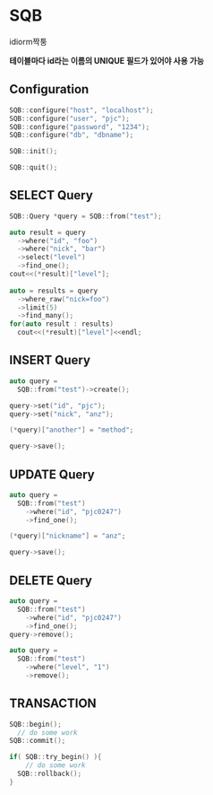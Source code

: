SQB
===

idiorm짝퉁

__테이블마다 id라는 이름의 UNIQUE 필드가 있어야 사용 가능__

Configuration
----
```C++
SQB::configure("host", "localhost");
SQB::configure("user", "pjc");
SQB::configure("password", "1234");
SQB::configure("db", "dbname");

SQB::init();

SQB::quit();
```

SELECT Query
----
```C++
SQB::Query *query = SQB::from("test");

auto result = query
  ->where("id", "foo")
  ->where("nick", "bar")
  ->select("level")
  ->find_one();
cout<<(*result)["level"];
  
auto = results = query
  ->where_raw("nick=foo")
  ->limit(5)
  ->find_many();
for(auto result : results)
  cout<<(*result)["level"]<<endl;
```

INSERT Query
----

```C++
auto query =
  SQB::from("test")->create();

query->set("id", "pjc");
query->set("nick", "anz");

(*query)["another"] = "method";

query->save();
```

UPDATE Query
----

```C++
auto query =
  SQB::from("test")
    ->where("id", "pjc0247")
    ->find_one();

(*query)["nickname"] = "anz";

query->save();
```

DELETE Query
----

```C++
auto query =
  SQB::from("test")
    ->where("id", "pjc0247")
    ->find_one();
query->remove();

auto query = 
  SQB::from("test")
    ->where("level", "1")
    ->remove();
```

TRANSACTION
----
```C++
SQB::begin();
  // do some work
SQB::commit();

if( SQB::try_begin() ){
    // do some work
  SQB::rollback();
}
```
